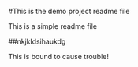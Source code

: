 #This is the demo project readme file

This is a simple readme file

##nkjkldsihaukdg

This is bound to cause trouble!
